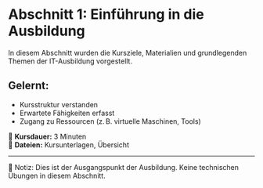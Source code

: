 # Abschnitt 1: Einführung in die Ausbildung

In diesem Abschnitt wurden die Kursziele, Materialien und grundlegenden Themen der IT-Ausbildung vorgestellt.

## Gelernt:
- Kursstruktur verstanden
- Erwartete Fähigkeiten erfasst
- Zugang zu Ressourcen (z. B. virtuelle Maschinen, Tools)

📌 **Kursdauer:** 3 Minuten  
📁 **Dateien:** Kursunterlagen, Übersicht

---

📝 Notiz:
Dies ist der Ausgangspunkt der Ausbildung. Keine technischen Übungen in diesem Abschnitt.
